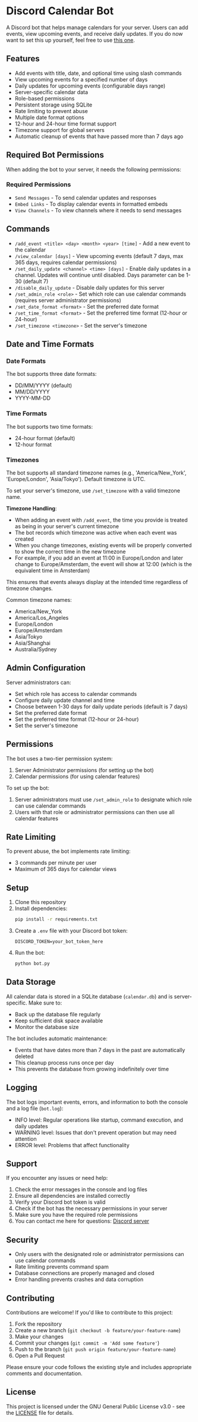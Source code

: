 # Discord Calendar Bot

A Discord bot that helps manage calendars for your server. Users can add events, view upcoming events, and receive daily updates.
If you do now want to set this up yourself, feel free to use [this one](https://discord.com/oauth2/authorize?client_id=1353654752663175198).

## Features

- Add events with title, date, and optional time using slash commands
- View upcoming events for a specified number of days
- Daily updates for upcoming events (configurable days range)
- Server-specific calendar data
- Role-based permissions
- Persistent storage using SQLite
- Rate limiting to prevent abuse
- Multiple date format options
- 12-hour and 24-hour time format support
- Timezone support for global servers
- Automatic cleanup of events that have passed more than 7 days ago

## Required Bot Permissions

When adding the bot to your server, it needs the following permissions:

### Required Permissions
- `Send Messages` - To send calendar updates and responses
- `Embed Links` - To display calendar events in formatted embeds
- `View Channels` - To view channels where it needs to send messages

## Commands

- `/add_event <title> <day> <month> <year> [time]` - Add a new event to the calendar
- `/view_calendar [days]` - View upcoming events (default 7 days, max 365 days, requires calendar permissions)
- `/set_daily_update <channel> <time> [days]` - Enable daily updates in a channel. Updates will continue until disabled. Days parameter can be 1-30 (default 7)
- `/disable_daily_update` - Disable daily updates for this server
- `/set_admin_role <role>` - Set which role can use calendar commands (requires server administrator permissions)
- `/set_date_format <format>` - Set the preferred date format
- `/set_time_format <format>` - Set the preferred time format (12-hour or 24-hour)
- `/set_timezone <timezone>` - Set the server's timezone

## Date and Time Formats

### Date Formats
The bot supports three date formats:
- DD/MM/YYYY (default)
- MM/DD/YYYY
- YYYY-MM-DD

### Time Formats
The bot supports two time formats:
- 24-hour format (default)
- 12-hour format

### Timezones
The bot supports all standard timezone names (e.g., 'America/New_York', 'Europe/London', 'Asia/Tokyo').
Default timezone is UTC.

To set your server's timezone, use `/set_timezone` with a valid timezone name.

**Timezone Handling**:
- When adding an event with `/add_event`, the time you provide is treated as being in your server's current timezone
- The bot records which timezone was active when each event was created
- When you change timezones, existing events will be properly converted to show the correct time in the new timezone
- For example, if you add an event at 11:00 in Europe/London and later change to Europe/Amsterdam, the event will show at 12:00 (which is the equivalent time in Amsterdam)

This ensures that events always display at the intended time regardless of timezone changes.

Common timezone names:
- America/New_York
- America/Los_Angeles
- Europe/London
- Europe/Amsterdam
- Asia/Tokyo
- Asia/Shanghai
- Australia/Sydney

## Admin Configuration

Server administrators can:
- Set which role has access to calendar commands
- Configure daily update channel and time
- Choose between 1-30 days for daily update periods (default is 7 days)
- Set the preferred date format
- Set the preferred time format (12-hour or 24-hour)
- Set the server's timezone

## Permissions

The bot uses a two-tier permission system:
1. Server Administrator permissions (for setting up the bot)
2. Calendar permissions (for using calendar features)

To set up the bot:
1. Server administrators must use `/set_admin_role` to designate which role can use calendar commands
2. Users with that role or administrator permissions can then use all calendar features

## Rate Limiting

To prevent abuse, the bot implements rate limiting:
- 3 commands per minute per user
- Maximum of 365 days for calendar views

## Setup

1. Clone this repository
2. Install dependencies:
   ```bash
   pip install -r requirements.txt
   ```
3. Create a `.env` file with your Discord bot token:
   ```
   DISCORD_TOKEN=your_bot_token_here
   ```
4. Run the bot:
   ```bash
   python bot.py
   ```

## Data Storage

All calendar data is stored in a SQLite database (`calendar.db`) and is server-specific. Make sure to:
- Back up the database file regularly
- Keep sufficient disk space available
- Monitor the database size

The bot includes automatic maintenance:
- Events that have dates more than 7 days in the past are automatically deleted
- This cleanup process runs once per day
- This prevents the database from growing indefinitely over time

## Logging

The bot logs important events, errors, and information to both the console and a log file (`bot.log`):
- INFO level: Regular operations like startup, command execution, and daily updates
- WARNING level: Issues that don't prevent operation but may need attention
- ERROR level: Problems that affect functionality

## Support

If you encounter any issues or need help:
1. Check the error messages in the console and log files
2. Ensure all dependencies are installed correctly
3. Verify your Discord bot token is valid
4. Check if the bot has the necessary permissions in your server
5. Make sure you have the required role permissions
6. You can contact me here for questions: [Discord server](https://discord.gg/2tuTNZacau)

## Security

- Only users with the designated role or administrator permissions can use calendar commands
- Rate limiting prevents command spam
- Database connections are properly managed and closed
- Error handling prevents crashes and data corruption

## Contributing

Contributions are welcome! If you'd like to contribute to this project:

1. Fork the repository
2. Create a new branch (`git checkout -b feature/your-feature-name`)
3. Make your changes
4. Commit your changes (`git commit -m 'Add some feature'`)
5. Push to the branch (`git push origin feature/your-feature-name`)
6. Open a Pull Request

Please ensure your code follows the existing style and includes appropriate comments and documentation.

## License

This project is licensed under the GNU General Public License v3.0 - see the [LICENSE](LICENSE) file for details.
